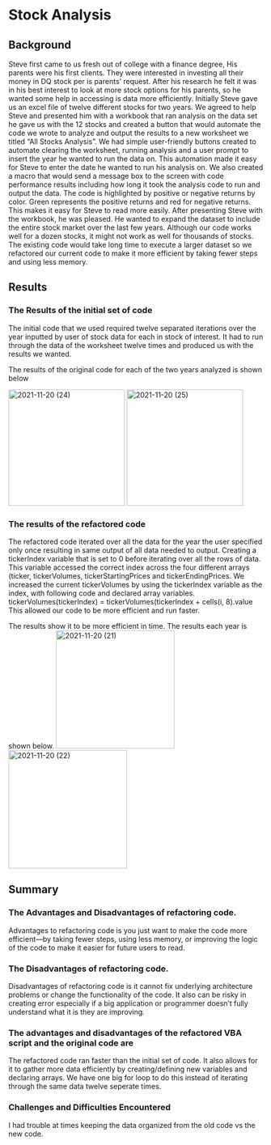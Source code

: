 # Stock Analysis

## Background
Steve first came to us fresh out of college with a finance degree, His parents were his first clients. They were interested in investing all their money in DQ stock per is parents’ request. After his research he felt it was in his best interest to look at more stock options for his parents, so he wanted some help in accessing is data more efficiently. Initially Steve gave us an excel file of twelve different stocks for two years. 
We agreed to help Steve and presented him with a workbook that ran analysis on the data set he gave us with the 12 stocks and created a button that would automate the code we wrote to analyze and output the results to a new worksheet we titled “All Stocks Analysis”. We had simple user-friendly buttons created to automate clearing the worksheet, running analysis and a user prompt to insert the year he wanted to run the data on. This automation made it easy for Steve to enter the date he wanted to run his analysis on. We also created a macro that would send a message box to the screen with code performance results including how long it took the analysis code to run and output the data. The code is highlighted by positive or negative returns by color. Green represents the positive returns and red for negative returns. This makes it easy for Steve to read more easily. 
After presenting Steve with the workbook, he was pleased. He wanted to expand the dataset to include the entire stock market over the last few years. Although our code works well for a dozen stocks, it might not work as well for thousands of stocks. The existing code would take long time to execute a larger dataset so we refactored our current code to make it more efficient by taking fewer steps and using less memory.  

## Results

### The Results of the initial set of code

The initial code that we used required twelve separated iterations over the year inputted by user of stock data for each in stock of interest. It had to run through the data of the worksheet twelve times and produced us with the results we wanted. 

The results of the original code for each of the two years analyzed is shown below 
  
<img width="230" alt="2021-11-20 (24)" src="https://user-images.githubusercontent.com/94208810/142775008-0aa87ccc-8124-427e-a13e-32cfe23eb505.png">
<img width="230" alt="2021-11-20 (25)" src="https://user-images.githubusercontent.com/94208810/142775017-6f5c13e8-014f-4fe5-bc1e-328fe8005e91.png">


### The results of the refactored code

The refactored code iterated over all the data for the year the user specified only once resulting in same output of all data needed to output.
Creating a tickerIndex variable that is set to 0 before iterating over all the rows of data. This variable accessed the correct index across the four different arrays (ticker, tickerVolumes, tickerStartingPrices and tickerEndingPrices.  We increased the current tickerVolumes by using the tickerIndex variable as the index, with following code and declared array variables.  
tickerVolumes(tickerIndex) = tickerVolumes(tickerIndex + cells(i, 8).value
This allowed our code to be more efficient and run faster. 

The results show it to be more efficient in time. The results each year is shown below. 
<img width="234" alt="2021-11-20 (21)" src="https://user-images.githubusercontent.com/94208810/142775031-2f4abe7b-b485-4b2b-9866-5747d903f1ea.png">
<img width="234" alt="2021-11-20 (22)" src="https://user-images.githubusercontent.com/94208810/142775033-b4f5360d-0299-4887-b64a-a50e1a85c2ba.png">

## Summary

### The Advantages and Disadvantages of refactoring code. 
Advantages to refactoring code is you just want to make the code more efficient—by taking fewer steps, using less memory, or improving the logic of the code to make it easier for future users to read.

### The Disadvantages of refactoring code. 
Disadvantages of refactoring code is it cannot fix underlying architecture problems or change the functionality of the code. It also can be risky in creating error especially if a big application or programmer doesn’t fully understand what it is they are improving. 

### The advantages and disadvantages of the refactored VBA script and the original code are 
The refactored code ran faster than the initial set of code. It also allows for it to gather more data efficiently by creating/defining new variables and declaring arrays. We have one big for loop to do this instead of iterating through the same data twelve seperate times. 


### Challenges and Difficulties Encountered
I had trouble at times keeping the data organized from the old code vs the new code.

